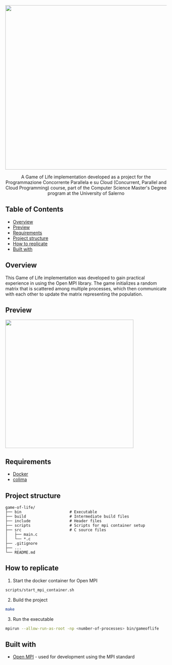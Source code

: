 <p align="center">
  <img src="" width="512" heigth="120">
</p>


<p align="center">
    A Game of Life implementation developed as a project for the Programmazione Concorrente Parallela e su Cloud (Concurrent, Parallel and Cloud Programming) course, part of the Computer Science Master's Degree program at the University of Salerno
</p>


## Table of Contents
- [Overview](#Overview)
- [Preview](#Preview)
- [Requirements](#Requirements)
- [Project structure](#Project-structure)
- [How to replicate](#How-to-replicate)
- [Built with](#Built-with)


## Overview 
<p>
    This Game of Life implementation was developed to gain practical experience in using the Open MPI library. The game initializes a random matrix that is scattered among multiple processes, which then communicate with each other to update the matrix representing the population.
</p>


## Preview
<p>
  <img src="" width="400" heigth="400">
</p>


## Requirements 
- [Docker](https://www.docker.com)
- [colima](https://github.com/abiosoft/colima)


## Project structure
```
game-of-life/
├── bin                     # Executable
├── build                   # Intermediate build files
├── include                 # Header files
├── scripts                 # Scripts for mpi container setup
├── src                     # C source files
│   ├── main.c              
│   └── *.c
├── .gitignore
├── ...
└── README.md
```          


## How to replicate
1) Start the docker container for Open MPI 
```bash
scripts/start_mpi_container.sh
```
2) Build the project
```bash
make 
```
3) Run the executable
```bash
mpirun --allow-run-as-root -np <number-of-processes> bin/gameoflife
```


## Built with
- [Open MPI](https://www.open-mpi.org) - used for development using the MPI standard
